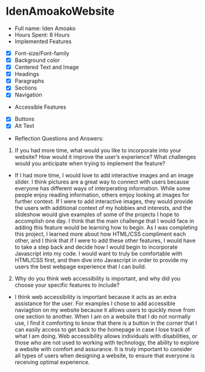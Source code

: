 # IdenAmoakoWebsite

* Full name: Iden Amoako
* Hours Spent: 8 Hours 
* Implemented Features 
* [x] Font-size/Font-family
* [x] Background color
* [x] Centered Text and Image
* [x] Headings
* [x] Paragraphs
* [x] Sections
* [x] Navigation
* Accessible Features
* [x] Buttons
* [x] Alt Text
* Reflection Questions and Answers:
1. If you had more time, what would you like to incorporate into your website? How would it improve the user’s experience? What challenges would you anticipate when trying to implement the feature?
* If I had more time, I would love to add interactive images and an image slider. I think pictures are a great way to connect with users because everyone has different ways of interperating information. While some people enjoy reading information, others emjoy looking at images for further context. If I were to add interactive images, they would provide the users with additional context of my hobbies and interests, and the slideshow would give examples of some of the projects I hope to accomplish one day. I think that the main challenge that I would face in adding this feature would be learning how to begin. As I was completing this project, I learned more about how HTML/CSS compliment each other, and I think that if I were to add these other features, I would have to take a step back and decide how I would begin to incorporate Javascript into my code. I would want to truly be comfortable with HTML/CSS first, and then dive into Javascript in order to provide my users the best webpage experience that I can build.
2. Why do you think web accessibility is important, and why did you choose your specific features to include?
* I think web accessibility is important because it acts as an extra assistance for the user. For examples I chose to add accessible naviagtion on my website because it allows users to quickly move from one section to another. When I am on a website that I do not normally use, I find it comforting to know that there is a button in the corner that I can easily access to get back to the homepage in case I lose track of what I am doing. Web accessibility allows individuals with disabilities, or those who are not used to working with technology, the ability to explore a website with comfort and assurance. It is truly important to consider all types of users when designing a website, to ensure that everyone is receiving optimal experience.  
